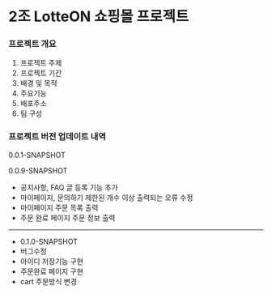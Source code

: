 # 2조 LotteON 쇼핑몰 프로젝트

### 프로젝트 개요

1) 프로젝트 주제
2) 프로젝트 기간
3) 배경 및 목적
4) 주요기능
5) 배포주소
6) 팀 구성

### 프로젝트 버전 업데이트 내역

0.0.1-SNAPSHOT

0.0.9-SNAPSHOT
- 공지사항, FAQ 글 등록 기능 추가
- 마이페이지, 문의하기 제한된 개수 이상 출력되는 오류 수정
- 마이페이지 주문 목록 출력
- 주문 완료 페이지 주문 정보 출력

------------------------------------------------------

- 0.1.0-SNAPSHOT
- 버그수정
- 아이디 저장기능 구현
- 주문완료 페이지 구현
- cart 주문방식 변경
